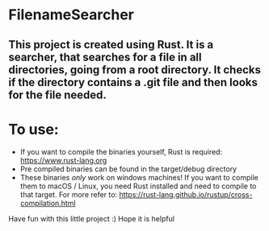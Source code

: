 # FilenameSearcher

## This project is created using Rust. It is a searcher, that searches for a file in all directories, going from a root directory. It checks if the directory contains a .git file and then looks for the file needed.

# To use:
* If you want to compile the binaries yourself, Rust is required: https://www.rust-lang.org
* Pre compiled binaries can be found in the target/debug directory
* These binaries *only* work on windows machines! If you want to compile them to macOS / Linux, you need Rust installed and need to compile to that target. For more refer to: https://rust-lang.github.io/rustup/cross-compilation.html

Have fun with this little project :) Hope it is helpful
